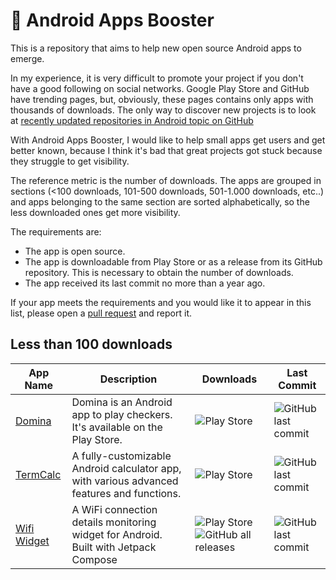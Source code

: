 # 🚀 Android Apps Booster

This is a repository that aims to help new open source Android apps to emerge.

In my experience, it is very difficult to promote your project if you don't have a good following on social networks. Google Play Store and GitHub have trending pages, but, obviously, these pages contains only apps with thousands of downloads. The only way to discover new projects is to look at [recently updated repositories in Android topic on GitHub](https://github.com/topics/android?o=desc&s=updated)

With Android Apps Booster, I would like to help small apps get users and get better known, because I think it's bad that great projects got stuck because they struggle to get visibility.

The reference metric is the number of downloads. The apps are grouped in sections (<100 downloads, 101-500 downloads, 501-1.000 downloads, etc..) and apps belonging to the same section are sorted alphabetically, so the less downloaded ones get more visibility.

The requirements are:

- The app is open source.
- The app is downloadable from Play Store or as a release from its GitHub repository. This is necessary to obtain the number of downloads.
- The app received its last commit no more than a year ago.

If your app meets the requirements and you would like it to appear in this list, please open a [pull request](https://github.com/lorenzovngl/android-apps-booster/pulls) and report it.

## Less than 100 downloads

| App Name | Description | Downloads | Last Commit |
|----------|-------------|-----------|-------------|
| [Domina](https://github.com/lorenzovngl/domina) | Domina is an Android app to play checkers. It's available on the Play Store. | ![Play Store](https://img.shields.io/badge/Play%20Store-10%2B-green) | ![GitHub last commit](https://img.shields.io/github/last-commit/lorenzovngl/domina) |
| [TermCalc](https://github.com/Piano-Walrus/termCalc-app) | A fully-customizable Android calculator app, with various advanced features and functions. | ![Play Store](https://img.shields.io/badge/Play%20Store-10%2B-green) | ![GitHub last commit](https://img.shields.io/github/last-commit/Piano-Walrus/termCalc-app) |
| [Wifi Widget](https://github.com/w2sv/WiFi-Widget) | A WiFi connection details monitoring widget for Android. Built with Jetpack Compose | ![Play Store](https://img.shields.io/badge/Play%20Store-10%2B-green) ![GitHub all releases](https://img.shields.io/github/downloads/w2sv/WiFi-Widget/total?label=GitHub) | ![GitHub last commit](https://img.shields.io/github/last-commit/w2sv/WiFi-Widget) |
